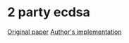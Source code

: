 # 2 party ecdsa

[Original paper](https://eprint.iacr.org/2018/499.pdf)
[Author's
implementation](https://gitlab.com/neucrypt/mpecdsa/-/tree/release/src)
